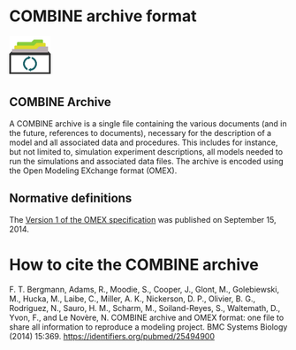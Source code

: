 # COMBINE archive format
<img src="./files/omex.png" alt="COMBINE archive logo" height="75"/>

## COMBINE Archive 
A COMBINE archive is a single file containing the various documents (and in the future, references to documents), necessary for the description of a model and all associated data and procedures. This includes for instance, but not limited to, simulation experiment descriptions, all models needed to run the simulations and associated data files. The archive is encoded using the Open Modeling EXchange format (OMEX).

## Normative definitions
The [Version 1 of the OMEX specification](./files/omex.version-1.pdf) was published on September 15, 2014.


# How to cite the COMBINE archive
F. T. Bergmann, Adams, R., Moodie, S., Cooper, J., Glont, M., Golebiewski, M., Hucka, M., Laibe, C., Miller, A. K., Nickerson, D. P., Olivier, B. G., Rodriguez, N., Sauro, H. M., Scharm, M., Soiland-Reyes, S., Waltemath, D., Yvon, F., and Le Novère, N. COMBINE archive and OMEX format: one file to share all information to reproduce a modeling project. BMC Systems Biology (2014) 15:369. https://identifiers.org/pubmed/25494900